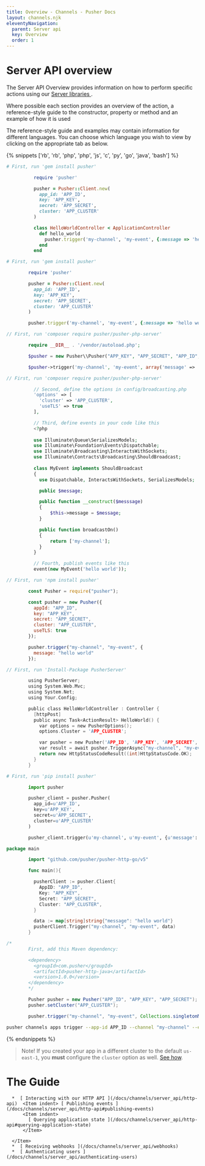 ```yaml
---
title: Overview - Channels - Pusher Docs
layout: channels.njk
eleventyNavigation: 
  parent: Server api
  key: Overview
  order: 1
---
```

# Server API overview
 
The Server API Overview provides information on how to perform specific actions using our [ Server libraries ](/docs/channels/channels_libraries/libraries) . 
 
Where possible each section provides an overview of the action, a reference-style guide to the constructor, property or method and an example of how it is used 
 
The reference-style guide and examples may contain information for different languages. You can choose which language you wish to view by clicking on the appropriate tab as below. 

    
{% snippets ['rb', 'rb', 'php', 'php', 'js', 'c', 'py', 'go', 'java', 'bash'] %}
      
```rb
# First, run 'gem install pusher'

          require 'pusher'

          pusher = Pusher::Client.new(
            app_id: 'APP_ID',
            key: 'APP_KEY',
            secret: 'APP_SECRET',
            cluster: 'APP_CLUSTER'
          )

          class HelloWorldController < ApplicationController
            def hello_world
              pusher.trigger('my-channel', 'my-event', {:message => 'hello world'})
            end
          end
```
      
```rb
# First, run 'gem install pusher'

        require 'pusher'

        pusher = Pusher::Client.new(
          app_id: 'APP_ID',
          key: 'APP_KEY',
          secret: 'APP_SECRET',
          cluster: 'APP_CLUSTER'
        )

        pusher.trigger('my-channel', 'my-event', {:message => 'hello world'})
```
      
```php
// First, run 'composer require pusher/pusher-php-server'

        require __DIR__ . '/vendor/autoload.php';

        $pusher = new Pusher\\Pusher("APP_KEY", "APP_SECRET", "APP_ID", array('cluster' => 'APP_CLUSTER'));

        $pusher->trigger('my-channel', 'my-event', array('message' => 'hello world'));
```
      
```php
// First, run 'composer require pusher/pusher-php-server'

          // Second, define the options in config/broadcasting.php
          'options' => [
            'cluster' => 'APP_CLUSTER',
            'useTLS' => true
          ],

          // Third, define events in your code like this
          <?php
          
          use Illuminate\Queue\SerializesModels;
          use Illuminate\Foundation\Events\Dispatchable;
          use Illuminate\Broadcasting\InteractsWithSockets;
          use Illuminate\Contracts\Broadcasting\ShouldBroadcast;
          
          class MyEvent implements ShouldBroadcast
          {
            use Dispatchable, InteractsWithSockets, SerializesModels;

            public $message;

            public function __construct($messsage)
            {
                $this->message = $message;
            }

            public function broadcastOn()
            {
                return ['my-channel'];
            }
          }

          // Fourth, publish events like this
          event(new MyEvent('hello world'));
```
      
```js
// First, run 'npm install pusher'

        const Pusher = require("pusher");

        const pusher = new Pusher({
          appId: "APP_ID",
          key: "APP_KEY",
          secret: "APP_SECRET",
          cluster: "APP_CLUSTER",
          useTLS: true
        });

        pusher.trigger("my-channel", "my-event", {
          message: "hello world"
        });
```
      
```c
// First, run 'Install-Package PusherServer'

        using PusherServer;
        using System.Web.Mvc;
        using System.Net;
        using Your.Config;

        public class HelloWorldController : Controller {
          [httpPost]
          public async Task<ActionResult> HelloWorld() {
            var options = new PusherOptions();
            options.Cluster = 'APP_CLUSTER';

            var pusher = new Pusher('APP_ID', 'APP_KEY', 'APP_SECRET', options);
            var result = await pusher.TriggerAsync("my-channel", "my-event", new { message = "hello world" });
            return new HttpStatusCodeResult((int)HttpStatusCode.OK);
          }
        }
```
      
```py
# First, run 'pip install pusher'

        import pusher

        pusher_client = pusher.Pusher(
          app_id=u'APP_ID',
          key=u'APP_KEY',
          secret=u'APP_SECRET',
          cluster=u'APP_CLUSTER'
        )

        pusher_client.trigger(u'my-channel', u'my-event', {u'message': u'hello world'})
```
      
```go
package main

        import "github.com/pusher/pusher-http-go/v5"

        func main(){

          pusherClient := pusher.Client{
            AppID: "APP_ID",
            Key: "APP_KEY",
            Secret: "APP_SECRET",
            Cluster: "APP_CLUSTER",
          }

          data := map[string]string{"message": "hello world"}
          pusherClient.Trigger("my-channel", "my-event", data)
        }
```
      
```java
/*
        First, add this Maven dependency:

        <dependency>
          <groupId>com.pusher</groupId>
          <artifactId>pusher-http-java</artifactId>
          <version>1.0.0</version>
        </dependency>
        */

        Pusher pusher = new Pusher("APP_ID", "APP_KEY", "APP_SECRET");
        pusher.setCluster("APP_CLUSTER");

        pusher.trigger("my-channel", "my-event", Collections.singletonMap("message", "Hello World"));
```
      
```bash
pusher channels apps trigger --app-id APP_ID --channel "my-channel" --event "my-event" --message "hello world"
```
    
{% endsnippets %}

    
> Note! If you created your app in a different cluster to the default `us-east-1`, you **must** configure the `cluster` option as well. [See how](/docs/channels/miscellaneous/clusters). 

    
# The Guide

    
      *  [ Interacting with our HTTP API ](/docs/channels/server_api/http-api)  <Item indent> [ Publishing events ](/docs/channels/server_api/http-api#publishing-events) 
          <Item indent>
            [ Querying application state ](/docs/channels/server_api/http-api#querying-application-state)
          </Item>
        
      </Item>
      *  [ Receiving webhooks ](/docs/channels/server_api/webhooks) 
      *  [ Authenticating users ](/docs/channels/server_api/authenticating-users) 
    

